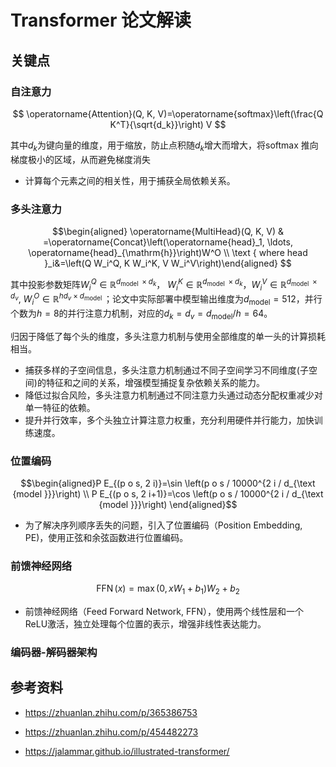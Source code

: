 # Transformer 论文解读



## 关键点

### 自注意力

$$
\operatorname{Attention}(Q, K, V)=\operatorname{softmax}\left(\frac{Q K^T}{\sqrt{d_k}}\right) V
$$

其中$d_k$为键向量的维度，用于缩放，防止点积随$d_k$增大而增大，将softmax 推向梯度极小的区域，从而避免梯度消失

* 计算每个元素之间的相关性，用于捕获全局依赖关系。

### 多头注意力

$$\begin{aligned} \operatorname{MultiHead}(Q, K, V) & =\operatorname{Concat}\left(\operatorname{head}_1, \ldots, \operatorname{head}_{\mathrm{h}}\right)W^O  \\ \text { where head }_i&=\left(Q W_i^Q, K W_i^K, V W_i^V\right)\end{aligned}  $$

其中投影参数矩阵$W_i^Q \in \mathbb{R}^{d_{\text {model }} \times d_k}$， $W_i^K \in \mathbb{R}^{d_{\text {model }} \times d_k}$，$W_i^V \in \mathbb{R}^{d_{\text {model }} \times d_v}$, $W_i^O \in \mathbb{R}^{hd_v \times d_{\text {model }} }$；论文中实际部署中模型输出维度为$d_{\text{model}}=512$，并行个数为$h=8$的并行注意力机制，对应的$d_k=d_v=d_{\text{model}}/h=64$。

归因于降低了每个头的维度，多头注意力机制与使用全部维度的单一头的计算损耗相当。

* 捕获多样的子空间信息，多头注意力机制通过不同子空间学习不同维度(子空间)的特征和之间的关系，增强模型捕捉复杂依赖关系的能力。
* 降低过拟合风险，多头注意力机制通过不同注意力头通过动态分配权重减少对单一特征的依赖。
* 提升并行效率，多个头独立计算注意力权重，充分利用硬件并行能力，加快训练速度。

### 位置编码

$$\begin{aligned}P E_{(p o s, 2 i)}=\sin \left(p o s / 10000^{2 i / d_{\text {model }}}\right)  \\ P E_{(p o s, 2 i+1)}=\cos \left(p o s / 10000^{2 i / d_{\text {model }}}\right) \end{aligned}$$

* 为了解决序列顺序丢失的问题，引入了位置编码（Position Embedding, PE)，使用正弦和余弦函数进行位置编码。

### 前馈神经网络

$$\operatorname{FFN}(x)=\max \left(0, x W_1+b_1\right) W_2+b_2$$

* 前馈神经网络（Feed Forward Network, FFN），使用两个线性层和一个ReLU激活，独立处理每个位置的表示，增强非线性表达能力。

### 编码器-解码器架构

## 参考资料

* https://zhuanlan.zhihu.com/p/365386753
* https://zhuanlan.zhihu.com/p/454482273

* https://jalammar.github.io/illustrated-transformer/